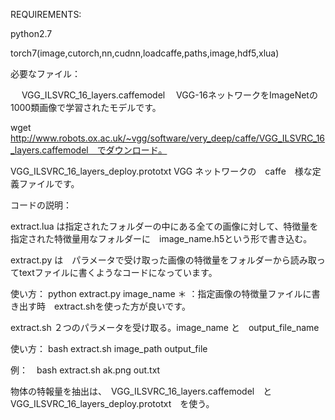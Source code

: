 REQUIREMENTS:

 python2.7  
 
 torch7(image,cutorch,nn,cudnn,loadcaffe,paths,image,hdf5,xlua)


必要なファイル：

　 VGG_ILSVRC_16_layers.caffemodel 　VGG-16ネットワークをImageNetの1000類画像で学習されたモデルです。
   
   wget http://www.robots.ox.ac.uk/~vgg/software/very_deep/caffe/VGG_ILSVRC_16_layers.caffemodel　でダウンロード。
  
  
  VGG_ILSVRC_16_layers_deploy.prototxt VGG ネットワークの　caffe　様な定義ファイルです。



コードの説明：

extract.lua は指定されたフォルダーの中にある全ての画像に対して、特徴量を指定された特徴量用なフォルダーに　image_name.h5という形で書き込む。

extract.py は　パラメータで受け取った画像の特徴量をフォルダーから読み取ってtextファイルに書くようなコードになっています。

使い方： python extract.py image_name ＊ ：指定画像の特徴量ファイルに書き出す時　extract.shを使った方が良いです。

extract.sh ２つのパラメータを受け取る。image_name と　output_file_name

使い方： bash extract.sh image_path output_file

例：　bash extract.sh ak.png out.txt

物体の特報量を抽出は、　VGG_ILSVRC_16_layers.caffemodel　と　VGG_ILSVRC_16_layers_deploy.prototxt　を使う。
